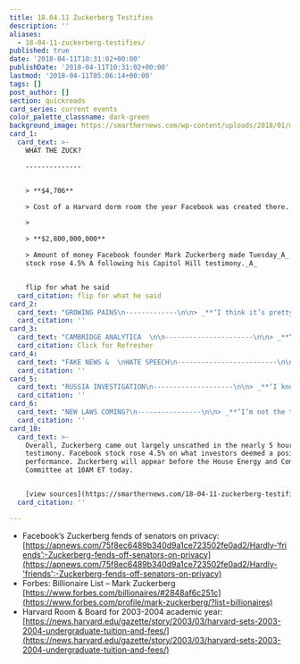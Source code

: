 ```yaml
---
title: 18.04.11 Zuckerberg Testifies
description: ''
aliases:
  - 18-04-11-zuckerberg-testifies/
published: true
date: '2018-04-11T10:31:02+00:00'
publishDate: '2018-04-11T10:31:02+00:00'
lastmod: '2018-04-11T05:06:14+00:00'
tags: []
post_author: []
section: quickreads
card_series: current events
color_palette_classname: dark-green
background_image: https://smarthernews.com/wp-content/uploads/2018/01/money-360x360.jpg
card_1:
  card_text: >-
    WHAT THE ZUCK?

    --------------


    > **$4,706**  

    > Cost of a Harvard dorm room the year Facebook was created there.

    > 

    > **$2,800,000,000**  

    > Amount of money Facebook founder Mark Zuckerberg made Tuesday_A_ as the
    stock rose 4.5% A following his Capitol Hill testimony._A_


    flip for what he said
  card_citation: flip for what he said
card_2:
  card_text: "GROWING PAINS\n-------------\n\n> _**‘I think it’s pretty much impossible to start a company in your dorm room & then grow it to be at the scale that we’re at now without making some mistakes.”**_\n> \n> **Why it matters:  \n> **The 33-year-old**A** ditched his trademark t-shirt & jeans for a navy suit, but repeatedly reminded senators of Facebook’s early days."
  card_citation: ''
card_3:
  card_text: "CAMBRIDGE ANALYTICA  \n\n----------------------\n\n> _**“If we find that they’re doing anything improper, we’ll ban them from Facebook and we will tell everyone affected.’**_\n> \n> **Why it matters:**  \n> Zuckerberg vowed to investigate “tens of thousands of apps” & audit suspicious activity after Cambridge Analytica collected 87M users data.\n\n[Click for Refresher](https://smarthernews.com/18-02-21-facebook-fixes/)"
  card_citation: Click for Refresher
card_4:
  card_text: "FAKE NEWS &  \nHATE SPEECH\n-------------------------\n\n> _**‘I agree that we’re responsible for the content.’**_\n> \n> **Why it matters:  \n> **This one is a biggie. Zuckerberg previously claimed that Facebook is not a media company, and takes no responsibility for what gets posted on the platform. This new admission could spell major changes for tech."
  card_citation: ''
card_5:
  card_text: "RUSSIA INVESTIGATION\n--------------------\n\n> _**‘I know we’re working with them.’**_\n> \n> **Why it matters:  \n> **He said he hadn’t been interviewed by special counsel Mueller’s team, but offered few detailsA citing confidentiality. Mueller has charged 13 Russians in a plot to interfere in the 2016 presidential election through social media propaganda – some of which was on Facebook."
  card_citation: ''
card_6:
  card_text: "NEW LAWS COMING?\n----------------\n\n> _**‘I’m not the type of person who thinks that all regulation is bad.’**_\n> \n> **Why it matters:  \n> **Republicans have yet to back it, but the Senate’s #2 Republican John Cornyn says people expect action. That said, in testimony Zuckerberg had to explain Facebook’s basic workings, highlighting how unprepared Congress is to impose game-changing rules."
  card_citation: ''
card_10:
  card_text: >-
    Overall, Zuckerberg came out largely unscathed in the nearly 5 hours of
    testimony. Facebook stock rose 4.5% on what investors deemed a positive
    performance. Zuckerberg will appear before the House Energy and Commerce
    Committee at 10AM ET today.


    [view sources](https://smarthernews.com/18-04-11-zuckerberg-testifies/)
  card_citation: ''

---
```

*   Facebook’s Zuckerberg fends of senators on privacy:  
    [https://apnews.com/75f8ec6489b340d9a1ce723502fe0ad2/Hardly-‘friends’:-Zuckerberg-fends-off-senators-on-privacy](https://apnews.com/75f8ec6489b340d9a1ce723502fe0ad2/Hardly-'friends':-Zuckerberg-fends-off-senators-on-privacy)
*   Forbes: Billionaire List – Mark Zuckerberg  
    [https://www.forbes.com/billionaires/#2848af6c251c](https://www.forbes.com/profile/mark-zuckerberg/?list=billionaires)
*   Harvard Room & Board for 2003-2004 academic year:  
    [https://news.harvard.edu/gazette/story/2003/03/harvard-sets-2003-2004-undergraduate-tuition-and-fees/](https://news.harvard.edu/gazette/story/2003/03/harvard-sets-2003-2004-undergraduate-tuition-and-fees/)